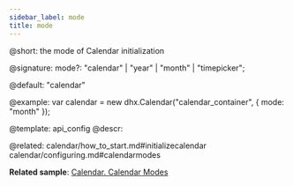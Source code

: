 ```yaml
---
sidebar_label: mode
title: mode
---          
```


@short: the mode of Calendar initialization

@signature: mode?: "calendar" | "year" | "month" | "timepicker";

@default:
"calendar"

@example: 
var calendar = new dhx.Calendar("calendar_container", {
    mode: "month"
});
 

@template:	api_config
@descr: 

@related:
calendar/how_to_start.md#initializecalendar
calendar/configuring.md#calendarmodes

**Related sample**: [Calendar. Calendar Modes](https://snippet.dhtmlx.com/n9q0tc0q)